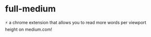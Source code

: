# full-medium
:zap: a chrome extension that allows you to read more words per viewport height on medium.com!
